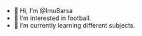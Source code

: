 - 👋 Hi, I’m @ImuBarsa
- 👀 I’m interested in football.
- 🌱 I’m currently learning different subjects.
